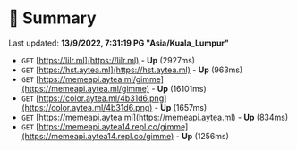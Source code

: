 # 📖 Summary
Last updated: **13/9/2022, 7:31:19 PG "Asia/Kuala_Lumpur"**

- `GET` [https://lilr.ml](https://lilr.ml) - **Up** (2927ms)
- `GET` [https://hst.aytea.ml](https://hst.aytea.ml) - **Up** (963ms)
- `GET` [https://memeapi.aytea.ml/gimme](https://memeapi.aytea.ml/gimme) - **Up** (16101ms)
- `GET` [https://color.aytea.ml/4b31d6.png](https://color.aytea.ml/4b31d6.png) - **Up** (1657ms)
- `GET` [https://memeapi.aytea.ml](https://memeapi.aytea.ml) - **Up** (834ms)
- `GET` [https://memeapi.aytea14.repl.co/gimme](https://memeapi.aytea14.repl.co/gimme) - **Up** (1256ms)
